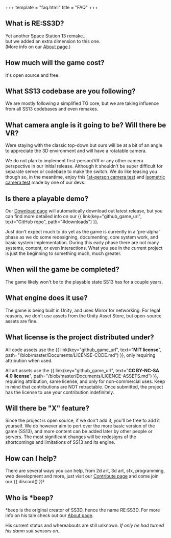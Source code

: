 +++
template = "faq.html"
title = "FAQ"
+++

## What is RE:SS3D?

Yet another Space Station 13 remake...<br>
but we added an extra dimension to this one.<br>
(More info on our [About page](@/about.md).)

## How much will the game cost?

It's open source and free.

## What SS13 codebase are you following?

We are mostly following a simplified TG core, but we are taking influence from all SS13 codebases and even remakes.

## What camera angle is it going to be? Will there be VR?

Were staying with the classic top-down but ours will be at a bit of an angle to appreciate the 3D environment and will have a rotatable camera.

We do not plan to implement first-person/VR or any other camera perspective in our initial release. Although it shouldn't be super difficult for separate server or codebase to make the switch. We do like teasing you though so, in the meantime, enjoy this [1st-person camera test](https://www.youtube.com/watch?v=FfFqxVUzTNo) and [isometric camera test](https://www.youtube.com/watch?v=i4HTYUhNcUk) made by one of our devs.

## Is there a playable demo?

Our [Download page](/download/) will automatically download out latest release, but you can find more detailed info on our {{ link(key="github_game_url", text="GitHub repo", path="#downloads") }}.

Just don't expect much to do yet as the game is currently in a 'pre-alpha' phase as we do some redesigning, documenting, core system work, and basic system implementation. During this early phase there are not many systems, content, or even interactions. What you see in the current project is just the beginning to something much, much greater.

## When will the game be completed?

The game likely won't be to the playable state SS13 has for a couple years.

## What engine does it use?

The game is being built in Unity, and uses Mirror for networking. For legal reasons, we don't use assets from the Unity Asset Store, but open-source assets are fine.

## What license is the project distributed under?

All code assets use the {{ link(key="github_game_url", text="**MIT license**", path="/blob/master/Documents/LICENSE-CODE.md") }}, only requiring attribution when used.

All art assets use the {{ link(key="github_game_url", text="**CC BY-NC-SA 4.0 license**", path="/blob/master/Documents/LICENCE-ASSETS.md") }}, requiring attribution, same license, and only for non-commercial uses. Keep in mind that contributions are NOT retractable. Once submitted, the project has the license to use your contribution indefinitely.

## Will there be "X" feature?

Since the project is open source, if we don't add it, you'll be free to add it yourself. We do however aim to port over the more basic version of the game (SS13), and more content can be added later by other people or servers. The most significant changes will be redesigns of the shortcomings and limitations of SS13 and its engine.

## How can I help?

There are several ways you can help, from 2d art, 3d art, sfx, programming, web development and more, just visit our [Contribute page](/contribute/) and come join our {{ discord() }}!

## Who is *beep?

*beep is the original creator of SS3D, hence the name RE:SS3D. For more info on his tale check out our [About page](/about/).

His current status and whereabouts are still unknown. *If only he had turned his damn suit sensors on...*
